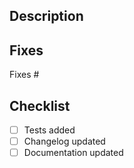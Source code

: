 ## Description

<!-- Add a clear and concise description of what the PR does. -->
<!-- Example -->
<!-- This PR adds support for auto instrumenting ... using the ... API... -->

## Fixes

Fixes #

<!-- Every PR should have a reference to an issue as changes need to be discussed before they are implemented. -->
<!-- Example -->
<!-- Fixes #123456 -->

## Checklist

- [ ] Tests added
- [ ] Changelog updated
- [ ] Documentation updated
